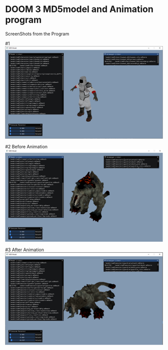 # DOOM 3 MD5model and Animation program

ScreenShots from the Program

#1 
<img src="ScreenShots/hazmat.PNG"/>

#2 Before Animation
<img src="ScreenShots/bdeath.PNG"/>

#3 After Animation
<img src="ScreenShots/death.PNG"/>
